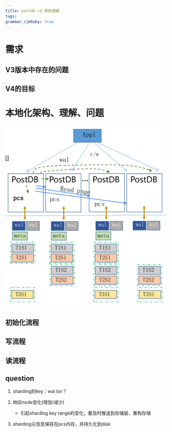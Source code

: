```yaml
---
title: postdb v4 架构理解
tags: 
grammar_cjkRuby: true
---
```

# 需求
## V3版本中存在的问题

## V4的目标


# 本地化架构、理解、问题

![enter description here](./images/Screenshot_from_2022-11-28_15-34-37.png)

## 初始化流程

## 写流程

## 读流程

## question
1. sharding的key：wal lsn？
2. 响应node变化(增加/减少)
	- 引起sharding key range的变化，要及时推送到存储层，重构存储
	
3. sharding元信息保存在pcs内存，并持久化到disk

